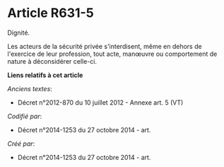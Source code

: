 # Article R631-5

Dignité.

Les acteurs de la sécurité privée s'interdisent, même en dehors de l'exercice de leur profession, tout acte, manœuvre ou
comportement de nature à déconsidérer celle-ci.

**Liens relatifs à cet article**

_Anciens textes_:

  - Décret n°2012-870 du 10 juillet 2012 -  Annexe art. 5 (VT)

_Codifié par_:

  - Décret n°2014-1253 du 27 octobre 2014 - art.

_Créé par_:

  - Décret n°2014-1253 du 27 octobre 2014 - art.
